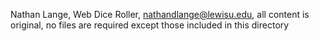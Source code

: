 Nathan Lange, Web Dice Roller, nathandlange@lewisu.edu,
all content is original,
no files are required except those included in this directory

